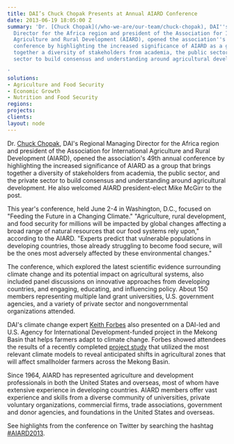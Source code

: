 ```yaml
---
title: DAI’s Chuck Chopak Presents at Annual AIARD Conference
date: 2013-06-19 18:05:00 Z
summary: 'Dr. [Chuck Chopak](/who-we-are/our-team/chuck-chopak), DAI''s Regional Managing
  Director for the Africa region and president of the Association for International
  Agriculture and Rural Development (AIARD), opened the association''s 49th annual
  conference by highlighting the increased significance of AIARD as a group that brings
  together a diversity of stakeholders from academia, the public sector, and the private
  sector to build consensus and understanding around agricultural development.

'
solutions:
- Agriculture and Food Security
- Economic Growth
- Nutrition and Food Security
regions: 
projects: 
clients: 
layout: node
---
```


Dr. [Chuck Chopak][1], DAI's Regional Managing Director for the Africa region and president of the Association for International Agriculture and Rural Development (AIARD), opened the association's 49th annual conference by highlighting the increased significance of AIARD as a group that brings together a diversity of stakeholders from academia, the public sector, and the private sector to build consensus and understanding around agricultural development. He also welcomed AIARD president-elect Mike McGirr to the post.

This year's conference, held June 2-4 in Washington, D.C., focused on "Feeding the Future in a Changing Climate." "Agriculture, rural development, and food security for millions will be impacted by global changes affecting a broad range of natural resources that our food systems rely upon," according to the AIARD. "Experts predict that vulnerable populations in developing countries, those already struggling to become food secure, will be the ones most adversely affected by these environmental changes."

The conference, which explored the latest scientific evidence surrounding climate change and its potential impact on agricultural systems, also included panel discussions on innovative approaches from developing countries, and engaging, educating, and influencing policy. About 150 members representing multiple land grant universities, U.S. government agencies, and a variety of private sector and nongovernmental organizations attended.  

DAI's climate change expert [Keith Forbes][2] also presented on a DAI-led and U.S. Agency for International Development-funded project in the Mekong Basin that helps farmers adapt to climate change. Forbes showed attendees the results of a recently completed [project study][3] that utilized the most relevant climate models to reveal anticipated shifts in agricultural zones that will affect smallholder farmers across the Mekong Basin.

Since 1964, AIARD has represented agriculture and development professionals in both the United States and overseas, most of whom have extensive experience in developing countries. AIARD members offer vast experience and skills from a diverse community of universities, private voluntary organizations, commercial firms, trade associations, government and donor agencies, and foundations in the United States and overseas.

See highlights from the conference on Twitter by searching the hashtag [#AIARD2013][4].

[1]: /who-we-are/our-team/chuck-chopak
[2]: /who-we-are/our-team/keith-forbes
[3]: http://dai-global-developments.com/science-into-action-turning-climate-studies-into-decision-making-tools?utm_source=daidotcom
[4]: https://twitter.com/search?q=%23aiard2013&src=hash
